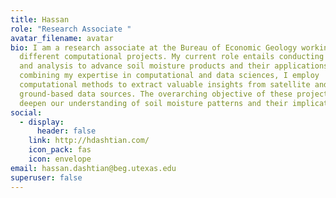 ```yaml
---
title: Hassan
role: "Research Associate "
avatar_filename: avatar
bio: I am a research associate at the Bureau of Economic Geology working on
  different computational projects. My current role entails conducting research
  and analysis to advance soil moisture products and their applications. By
  combining my expertise in computational and data sciences, I employ
  computational methods to extract valuable insights from satellite and
  ground-based data sources. The overarching objective of these projects is to
  deepen our understanding of soil moisture patterns and their implications.
social:
  - display:
      header: false
    link: http://hdashtian.com/
    icon_pack: fas
    icon: envelope
email: hassan.dashtian@beg.utexas.edu
superuser: false
---
```

